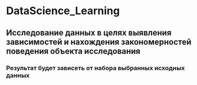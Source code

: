 # DataScience_Learning
## Исследование данных в целях выявления зависимостей и нахождения закономерностей поведения объекта исследования
### Результат будет зависеть от набора выбранных исходных данных
